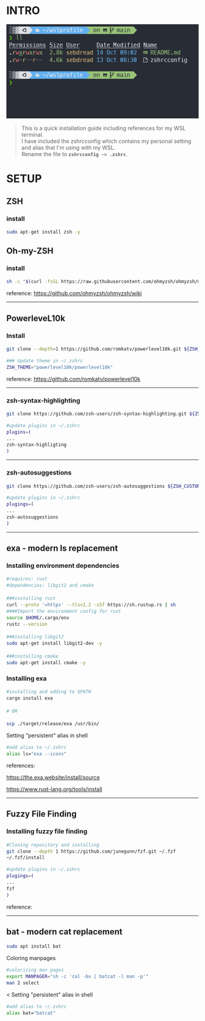 # INTRO

![terminalexample](/example1.PNG)


>This is a quick installation guide including references for my WSL terminal.  
>I have included the zshrcconfig which contains my personal setting and alias that I'm using with my WSL.  
>Rename the file to **```zshrcconfig -> .zshrc```**.

# SETUP

## ZSH

### install

```bash
sudo apt-get install zsh -y
```

## Oh-my-ZSH

### install

```bash
sh -c "$(curl -fsSL https://raw.githubusercontent.com/ohmyzsh/ohmyzsh/master/tools/install.sh)"
```

 reference: <https://github.com/ohmyzsh/ohmyzsh/wiki>

---

## PowerleveL10k

### Install

```bash
git clone --depth=1 https://github.com/romkatv/powerlevel10k.git ${ZSH_CUSTOM:-$HOME/.oh-my-zsh/custom}/themes/powerlevel10k
```

```bash
### Update theme in ~/.zshrc
ZSH_THEME="powerlevel10k/powerlevel10k"
```

reference: <https://github.com/romkatv/powerlevel10k>

---

### zsh-syntax-highlighting

```bash
git clone https://github.com/zsh-users/zsh-syntax-highlighting.git ${ZSH_CUSTOM:-~/.oh-my-zsh/custom}/plugins/zsh-syntax-highlighting
```

```bash
#update plugins in ~/.zshrc
plugins=(
...
zsh-syntax-highligting
)
```

---

### zsh-autosuggestions

```bash
git clone https://github.com/zsh-users/zsh-autosuggestions ${ZSH_CUSTOM:-~/.oh-my-zsh/custom}/plugins/zsh-autosuggestions
```

```bash
#update plugins in ~/.zshrc
plugings=(
...
zsh-autosuggestions
)
```

---

## exa - modern ls replacement

### Installing environment dependencies

```bash
#requires: rust
#dependencies: libgit2 and cmake

###installing rust
curl --proto '=https' --tlsv1.2 -sSf https://sh.rustup.rs | sh
####Import the environment config for rust
source $HOME/.cargo/env
rustc --version

###installing libgit2
sudo apt-get install libgit2-dev -y

###installing cmake
sudo apt-get install cmake -y
```

### Installing exa

```bash
#installing and adding to $PATH
cargo install exa

# OR 

scp ./target/release/exa /usr/bin/
```

Setting "persistent" alias in shell

```bash
#add alias to ~/.zshrc
alias ls="exa --icons"
```

references:

<https://the.exa.website/install/source>

<https://www.rust-lang.org/tools/install>

---

## Fuzzy File Finding

### Installing fuzzy file finding

```bash
#Cloning repository and installing
git clone --depth 1 https://github.com/junegunn/fzf.git ~/.fzf
~/.fzf/install
```

```bash
#update plugins in ~/.zshrc
plugings=(
...
fzf
)
```

reference:

---

## bat - modern cat replacement

```bash
sudo apt install bat
```

Coloring manpages

```bash
#colorizing man pages
export MANPAGER="sh -c 'col -bx | batcat -l man -p'"
man 2 select
```

< Setting "persistent" alias in shell

```bash
#add alias to ~/.zshrc
alias bat="batcat"
```
